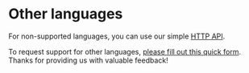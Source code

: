 # Other languages

For non-supported languages, you can use our simple [HTTP API](../api/http-api.md).

To request support for other languages, [please fill out this quick form](https://share-eu1.hsforms.com/14DktM5t6T229b5Bg8KPDBg2b6w1x). Thanks for providing us with valuable feedback!&#x20;
